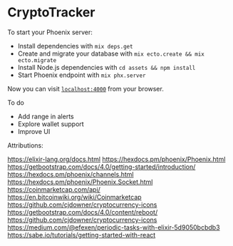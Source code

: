 # CryptoTracker

To start your Phoenix server:

  * Install dependencies with `mix deps.get`
  * Create and migrate your database with `mix ecto.create && mix ecto.migrate`
  * Install Node.js dependencies with `cd assets && npm install`
  * Start Phoenix endpoint with `mix phx.server`

Now you can visit [`localhost:4000`](http://localhost:4000) from your browser.

To do
- Add range in alerts
- Explore wallet support
- Improve UI

Attributions: 

https://elixir-lang.org/docs.html
https://hexdocs.pm/phoenix/Phoenix.html
https://getbootstrap.com/docs/4.0/getting-started/introduction/
https://hexdocs.pm/phoenix/channels.html
https://hexdocs.pm/phoenix/Phoenix.Socket.html
https://coinmarketcap.com/api/
https://en.bitcoinwiki.org/wiki/Coinmarketcap
https://github.com/cjdowner/cryptocurrency-icons
https://getbootstrap.com/docs/4.0/content/reboot/
https://github.com/cjdowner/cryptocurrency-icons
https://medium.com/@efexen/periodic-tasks-with-elixir-5d9050bcbdb3
https://sabe.io/tutorials/getting-started-with-react


